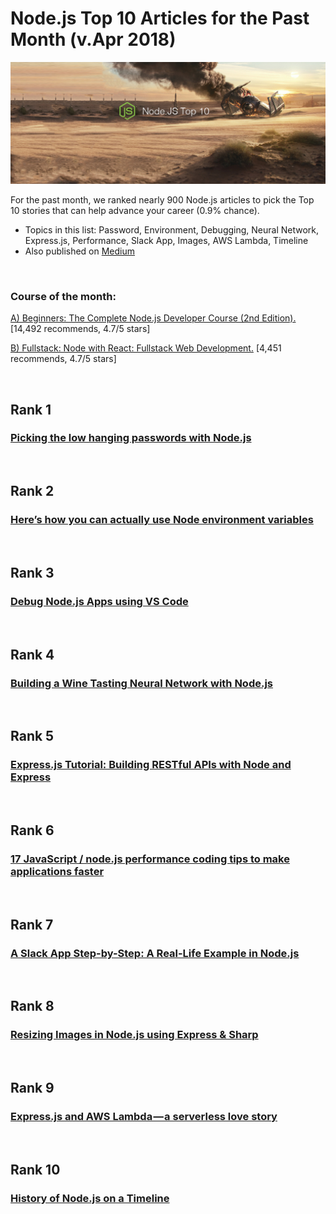 # Node.js Top 10 Articles for the Past Month (v.Apr 2018)

<img src="apr-node-article.jpg" width="800" alt="Mybridge"></a>

For the past month, we ranked nearly 900 Node.js articles to pick the Top 10 stories that can help advance your career (0.9% chance).

* Topics in this list: Password, Environment, Debugging, Neural Network, Express.js, Performance, Slack App, Images, AWS Lambda, Timeline
* Also published on [Medium](https://goo.gl/N5LGfh)

<br>

### Course of the month:

[A) Beginners: The Complete Node.js Developer Course (2nd Edition).](http://bit.ly/2FScDHt) [14,492 recommends, 4.7/5 stars]

[B) Fullstack: Node with React: Fullstack Web Development.](http://bit.ly/2EQfnEN) [4,451 recommends, 4.7/5 stars]

<br>

## Rank 1
### [Picking the low hanging passwords with Node.js](https://hackernoon.com/picking-the-low-hanging-passwords-b64684fe2c7?utm_source=mybridge&utm_medium=blog&utm_campaign=read_more)


<br>

## Rank 2
### [Here’s how you can actually use Node environment variables](https://medium.freecodecamp.org/heres-how-you-can-actually-use-node-environment-variables-8fdf98f53a0a?utm_source=mybridge&utm_medium=blog&utm_campaign=read_more)


<br>

## Rank 3
### [Debug Node.js Apps using VS Code](https://code.visualstudio.com/docs/nodejs/nodejs-debugging?utm_source=mybridge&utm_medium=blog&utm_campaign=read_more)


<br>

## Rank 4
### [Building a Wine Tasting Neural Network with Node.js](http://thecodebarbarian.com/building-a-wine-tasting-neural-network-with-node-js.html?utm_source=mybridge&utm_medium=blog&utm_campaign=read_more)


<br>

## Rank 5
### [Express.js Tutorial: Building RESTful APIs with Node and Express](https://www.youtube.com/watch?v=pKd0Rpw7O48?utm_source=mybridge&utm_medium=blog&utm_campaign=read_more)


<br>

## Rank 6
### [17 JavaScript / node.js performance coding tips to make applications faster](http://voidcanvas.com/javascript-performant-coding-tips?utm_source=mybridge&utm_medium=blog&utm_campaign=read_more)


<br>

## Rank 7
### [A Slack App Step-by-Step: A Real-Life Example in Node.js](https://x-team.com/blog/slack-app-step-by-step?utm_source=mybridge&utm_medium=blog&utm_campaign=read_more)


<br>

## Rank 8
### [Resizing Images in Node.js using Express & Sharp](https://malcoded.com/posts/nodejs-image-resize-express-sharp?utm_source=mybridge&utm_medium=blog&utm_campaign=read_more)


<br>

## Rank 9
### [Express.js and AWS Lambda — a serverless love story](https://www.codementor.io/mail528/express-js-and-aws-lambda-a-serverless-love-story-h81z3s0vn?utm_source=mybridge&utm_medium=blog&utm_campaign=read_more)


<br>

## Rank 10
### [History of Node.js on a Timeline](https://blog.risingstack.com/history-of-node-js?utm_source=mybridge&utm_medium=blog&utm_campaign=read_more)
